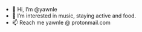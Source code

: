 - 👋 Hi, I’m @yawnle
- 👀 I’m interested in music, staying active and food.
- 📫 Reach me yawnle @ protonmail.com

<!---
yawnle/yawnle is a ✨ special ✨ repository because its `README.md` (this file) appears on your GitHub profile.
You can click the Preview link to take a look at your changes.
--->
